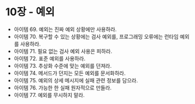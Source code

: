 # 10장 - 예외

- 아이템 69. 예외는 진짜 예외 상황에만 사용하라.
- 아이템 70. 복구할 수 있는 상황에는 검사 예외를, 프로그래밍 오류에는 런타임 예외를 사용하라.
- 아이템 71. 필요 없는 검사 예외 사용은 피하라.
- 아이템 72. 표준 예외를 사용하라.
- 아이템 73. 추상화 수준에 맞는 예외를 던져라.
- 아이템 74. 메서드가 던지는 모든 예외를 문서화하라.
- 아이템 75. 예외의 상세 메시지에 실패 관련 정보를 담으라.
- 아이템 76. 가능한 한 실패 원자적으로 만들라.
- 아이템 77. 예외를 무시하지 말라.